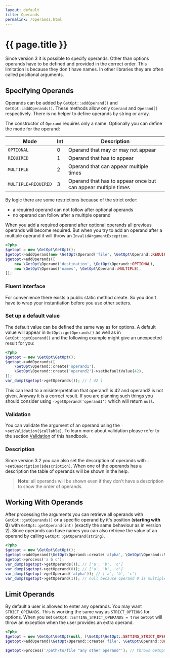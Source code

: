 ```yaml
---
layout: default
title: Operands
permalink: /operands.html
---
```

# {{ page.title }}

Since version 3 it is possible to specify operands. Other than options operands have to be defined and provided in the
correct order. This limitation is because they don't have names. In other libraries they are often called positional
arguments.

## Specifying Operands

Operands can be added by `GetOpt::addOperand()` and `GetOpt::addOperands()`. These methods allow only `Operand` and
`Operand[]` respectively. There is no helper to define operands by string or array.

The constructor of `Operand` requires only a name. Optionally you can define the mode for the operand:

| Mode                | Int | Description                                                   |
|---------------------|-----|---------------------------------------------------------------|
| `OPTIONAL`          | 0   | Operand that may or may not appear                            |
| `REQUIRED`          | 1   | Operand that has to appear                                    |
| `MULTIPLE`          | 2   | Operand that can appear multiple times                        |
| `MULTIPLE+REQUIRED` | 3   | Operand that has to appear once but can appear multiple times |

By logic there are some restrictions because of the strict order:

  * a required operand can not follow after optional operands
  * no operand can follow after a multiple operand
  
When you add a required operand after optional operands all previous operands will become required. But when you try
to add an operand after a multiple operand it will throw an `InvalidArgumentException`.

```php
<?php
$getopt = new \GetOpt\GetOpt();
$getopt->addOperand(new \GetOpt\Operand('file', \GetOpt\Operand::REQUIRED));
$getopt->addOperands([
    new \GetOpt\Operand('destination', \GetOpt\Operand::OPTIONAL),
    new \GetOpt\Operand('names', \GetOpt\Operand::MULTIPLE),
]);
```

### Fluent Interface

For convenience there exists a public static method create. So you don't have to wrap your instantiation before you
use other setters. 

### Set up a default value

The default value can be defined the same way as for options. A default value will appear in `GetOpt::getOperands()` as
well as in `GetOpt::getOperand()` and the following example might give an unexpected result for you:

```php
<?php
$getopt = new \GetOpt\GetOpt();
$getopt->addOperands([
    \GetOpt\Operand::create('operand1'),
    \GetOpt\Operand::create('operand2')->setDefaultValue(42),
]);
var_dump($getopt->getOperands()); // [ 42 ]
```

This can lead to a misinterpretation that operand1 is 42 and operand2 is not given. Anyway it is a correct result. If
you are planning such things you should consider using `->getOperand('operand1')` which will return `null`. 

### Validation

You can validate the argument of an operand using the `->setValidation($callable)`. To learn more about validation
please refer to the section [Validation](validation.md) of this handbook.

### Description

Since version 3.2 you can also set the description of operands with `->setDescription($description)`. When one of the 
operands has a description the table of operands will be shown in the help.

> **Note:** all operands will be shown even if they don't have a description to show the order of operands.

## Working With Operands

After processing the arguments you can retrieve all operands with `GetOpt::getOperands()` or a specific operand by it's
position (**starting with 0**) with `GetOpt::getOperand(int)` (exactly the same behaviour as in version 2). Since
operands can have names you can also retrieve the value of an operand by calling `GetOpt::getOperand(string)`.

```php
<?php
$getopt = new \GetOpt\GetOpt();
$getopt->addOperand(\GetOpt\Operand::create('alpha', \GetOpt\Operand::MULTIPLE+\GetOpt\Operand::REQUIRED));
$getopt->process('a b c');
var_dump($getopt->getOperands()); // ['a', 'b', 'c']
var_dump($getopt->getOperand(0)); // ['a', 'b', 'c']
var_dump($getopt->getOperand('alpha')); // ['a', 'b', 'c']
var_dump($getopt->getOperand(1)); // null because operand 0 is multiple
```

## Limit Operands

By default a user is allowed to enter any operands. You may want `STRICT_OPERANDS`. This is working the same way as
`STRICT_OPTIONS` for options. When you set `GetOpt::SETTING_STRICT_OPERANDS = true` `GetOpt` will throw an exception
when the user provides an extra operand.

```php
<?php
$getopt = new \GetOpt\GetOpt(null, [\GetOpt\GetOpt::SETTING_STRICT_OPERANDS => true]);
$getopt->addOperand(\GetOpt\Operand::create('file', \GetOpt\Operand::OPTIONAL));

$getopt->process('/path/to/file "any other operand"'); // throws GetOpt\ArgumentException\Unexpected
``` 
